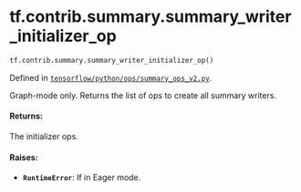<div itemscope itemtype="http://developers.google.com/ReferenceObject">
<meta itemprop="name" content="tf.contrib.summary.summary_writer_initializer_op" />
<meta itemprop="path" content="Stable" />
</div>

# tf.contrib.summary.summary_writer_initializer_op

``` python
tf.contrib.summary.summary_writer_initializer_op()
```



Defined in [`tensorflow/python/ops/summary_ops_v2.py`](https://www.tensorflow.org/code/tensorflow/python/ops/summary_ops_v2.py).

Graph-mode only. Returns the list of ops to create all summary writers.

#### Returns:

The initializer ops.


#### Raises:

* <b>`RuntimeError`</b>: If in Eager mode.